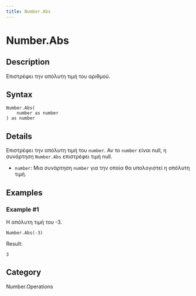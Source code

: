```yaml
---
title: Number.Abs
---
```


# Number.Abs


## Description

Επιστρέφει την απόλυτη τιμή του αριθμού.


## Syntax

```powerquery
Number.Abs(
    number as number
) as number
```


## Details

Επιστρέφει την απόλυτη τιμή του <code>number</code>. Αν το <code>number</code> είναι null, η συνάρτηση <code>Number.Abs</code> επιστρέφει τιμή null.    <ul>        <li><code>number</code>: Μια συνάρτηση <code>number</code> για την οποία θα υπολογιστεί η απόλυτη τιμή.</li>      </ul>


## Examples

### Example #1 
Η απόλυτη τιμή του -3.
```powerquery
Number.Abs(-3)
```

Result: 
```powerquery
3
```




## Category
Number.Operations
